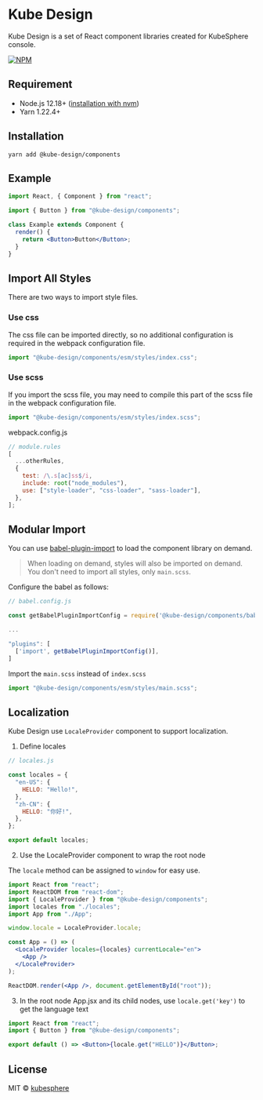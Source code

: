 # Kube Design

Kube Design is a set of React component libraries created for KubeSphere console.

[![NPM](https://img.shields.io/npm/v/@kube-design/components.svg)](https://www.npmjs.com/package/@kube-design/components)

## Requirement

- Node.js 12.18+ ([installation with nvm](https://github.com/creationix/nvm#usage))
- Yarn 1.22.4+

## Installation

```shell
yarn add @kube-design/components
```

## Example

```jsx
import React, { Component } from "react";

import { Button } from "@kube-design/components";

class Example extends Component {
  render() {
    return <Button>Button</Button>;
  }
}
```

## Import All Styles

There are two ways to import style files.

### Use css

The css file can be imported directly, so no additional configuration is required in the webpack configuration file.

```jsx
import "@kube-design/components/esm/styles/index.css";
```

### Use scss

If you import the scss file, you may need to compile this part of the scss file in the webpack configuration file.

```jsx
import "@kube-design/components/esm/styles/index.scss";
```

webpack.config.js

```js
// module.rules
[
  ...otherRules,
  {
    test: /\.s[ac]ss$/i,
    include: root("node_modules"),
    use: ["style-loader", "css-loader", "sass-loader"],
  },
];
```

## Modular Import

You can use [babel-plugin-import](https://github.com/ant-design/babel-plugin-import) to load the component library on demand.

> When loading on demand, styles will also be imported on demand. You don't need to import all styles, only `main.scss`.

Configure the babel as follows:

```js
// babel.config.js

const getBabelPluginImportConfig = require('@kube-design/components/babel.plugin.import')

...

"plugins": [
  ['import', getBabelPluginImportConfig()],
]
```

Import the `main.scss` instead of `index.scss`

```jsx
import "@kube-design/components/esm/styles/main.scss";
```

## Localization

Kube Design use `LocaleProvider` component to support localization.

1. Define locales

```js
// locales.js

const locales = {
  "en-US": {
    HELLO: "Hello!",
  },
  "zh-CN": {
    HELLO: "你好!",
  },
};

export default locales;
```

2. Use the LocaleProvider component to wrap the root node

The `locale` method can be assigned to `window` for easy use.

```jsx
import React from "react";
import ReactDOM from "react-dom";
import { LocaleProvider } from "@kube-design/components";
import locales from "./locales";
import App from "./App";

window.locale = LocaleProvider.locale;

const App = () => (
  <LocaleProvider locales={locales} currentLocale="en">
    <App />
  </LocaleProvider>
);

ReactDOM.render(<App />, document.getElementById("root"));
```

3. In the root node App.jsx and its child nodes, use `locale.get('key')` to get the language text

```jsx
import React from "react";
import { Button } from "@kube-design/components";

export default () => <Button>{locale.get("HELLO")}</Button>;
```

## License

MIT © [kubesphere](https://github.com/kubesphere)